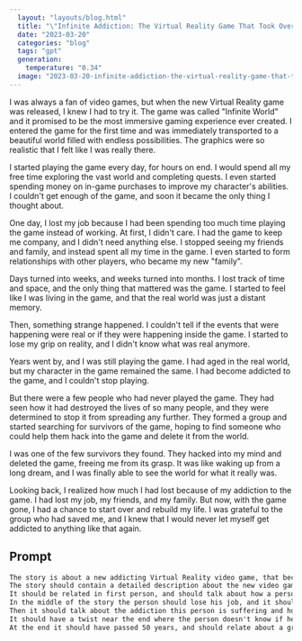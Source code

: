 ```yaml
---
  layout: "layouts/blog.html"
  title: "\"Infinite Addiction: The Virtual Reality Game That Took Over the World\""
  date: "2023-03-20"
  categories: "blog"
  tags: "gpt"
  generation: 
    temperature: "0.34"
  image: "2023-03-20-infinite-addiction-the-virtual-reality-game-that-took-over-the-world.webp"
---
```

I was always a fan of video games, but when the new Virtual Reality game was released, I knew I had to try it. The game was called "Infinite World" and it promised to be the most immersive gaming experience ever created. I entered the game for the first time and was immediately transported to a beautiful world filled with endless possibilities. The graphics were so realistic that I felt like I was really there.

I started playing the game every day, for hours on end. I would spend all my free time exploring the vast world and completing quests. I even started spending money on in-game purchases to improve my character's abilities. I couldn't get enough of the game, and soon it became the only thing I thought about.

One day, I lost my job because I had been spending too much time playing the game instead of working. At first, I didn't care. I had the game to keep me company, and I didn't need anything else. I stopped seeing my friends and family, and instead spent all my time in the game. I even started to form relationships with other players, who became my new "family".

Days turned into weeks, and weeks turned into months. I lost track of time and space, and the only thing that mattered was the game. I started to feel like I was living in the game, and that the real world was just a distant memory.

Then, something strange happened. I couldn't tell if the events that were happening were real or if they were happening inside the game. I started to lose my grip on reality, and I didn't know what was real anymore.

Years went by, and I was still playing the game. I had aged in the real world, but my character in the game remained the same. I had become addicted to the game, and I couldn't stop playing.

But there were a few people who had never played the game. They had seen how it had destroyed the lives of so many people, and they were determined to stop it from spreading any further. They formed a group and started searching for survivors of the game, hoping to find someone who could help them hack into the game and delete it from the world.

I was one of the few survivors they found. They hacked into my mind and deleted the game, freeing me from its grasp. It was like waking up from a long dream, and I was finally able to see the world for what it really was.

Looking back, I realized how much I had lost because of my addiction to the game. I had lost my job, my friends, and my family. But now, with the game gone, I had a chance to start over and rebuild my life. I was grateful to the group who had saved me, and I knew that I would never let myself get addicted to anything like that again.


## Prompt
```markdown
The story is about a new addicting Virtual Reality video game, that became so popular that almost everyone in the world plays it.
The story should contain a detailed description about the new video game, and how the population is addicted to it.
It should be related in first person, and should talk about how a person entered into the game, and how much time and money he spends playing it.
In the middle of the story the person should lose his job, and it should relate how he replace his intimate family circle by the game. Include detailed week of events of how it happened.
Then it should talk about the addiction this person is suffering and how he starts losing the notion of time and space.
It should have a twist near the end where the person doesn't know if he is experiencing a real life event or if it is a event inside the game.
At the end it should have passed 50 years, and should relate about a group of people that didn't get addicted to the game, and how they are searching for a survivor of the game to hack their mind and delete the game from the world to avoid the extinction of the human race.
```
